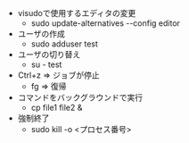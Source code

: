 - visudoで使用するエディタの変更
    - sudo update-alternatives --config editor
- ユーザの作成
    - sudo adduser test
- ユーザの切り替え
    - su - test
- Ctrl+z => ジョブが停止
    - fg => 復帰
- コマンドをバックグラウンドで実行
    - cp file1 file2 &
- 強制終了
    - sudo kill -o <プロセス番号>
